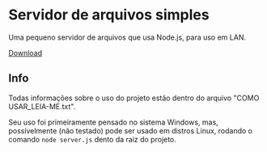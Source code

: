 # Servidor de arquivos simples
Uma pequeno servidor de arquivos que usa Node.js, para uso em LAN.

[Download](https://github.com/Grafenea/servidor-de-arquivos-simples/raw/refs/heads/main/src.zip)

## Info
Todas informações sobre o uso do projeto estão dentro do arquivo "COMO USAR_LEIA-ME.txt".

Seu uso foi primeiramente pensado no sistema Windows, mas, possívelmente (não testado) pode ser usado em distros Linux, rodando o comando `node server.js` dento da raiz do projeto.
